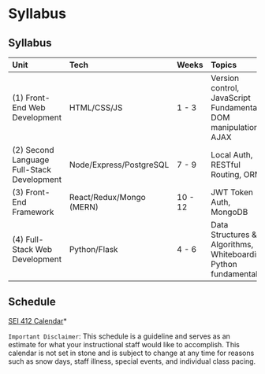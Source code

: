 # Syllabus

## Syllabus

| Unit | Tech | Weeks | Topics |
| :--- | :--- | :--- | :--- |
| \(1\) Front-End Web Development | HTML/CSS/JS | 1 - 3 | Version control, JavaScript Fundamentals, DOM manipulation, AJAX |
| \(2\) Second Language Full-Stack Development | Node/Express/PostgreSQL | 7 - 9 | Local Auth, RESTful Routing, ORMs |
| \(3\) Front-End Framework | React/Redux/Mongo \(MERN\) | 10 - 12 | JWT Token Auth, MongoDB |
| \(4\) Full-Stack Web Development | Python/Flask | 4 - 6 | Data Structures & Algorithms, Whiteboarding, Python fundamentals |

## Schedule

[SEI 412 Calendar](https://calendar.google.com/calendar/embed?src=c_94jlsa99ds30jjeeb694iqo2o0%40group.calendar.google.com&ctz=America%2FLos_Angeles)\*

`Important Disclaimer`: This schedule is a guideline and serves as an estimate for what your instructional staff would like to accomplish. This calendar is not set in stone and is subject to change at any time for reasons such as snow days, staff illness, special events, and individual class pacing.

